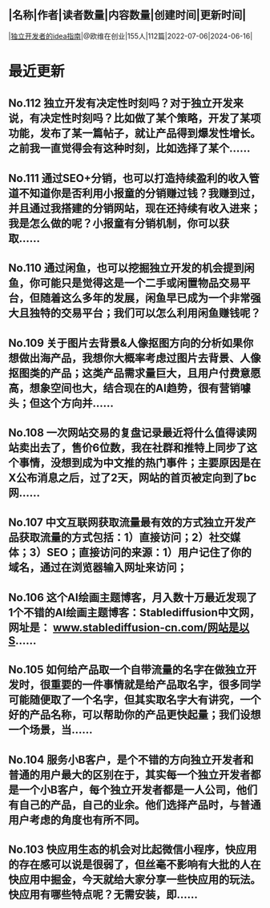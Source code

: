 |名称|作者|读者数量|内容数量|创建时间|更新时间|
---
|[独立开发者的idea指南](https://xiaobot.net/p/Ove2022?refer=0b133df9-27dc-423b-8101-639049001c13)|@欧维在创业|155人|112篇|2022-07-06|2024-06-16|

# 最近更新
## No.112 独立开发有决定性时刻吗？对于独立开发来说，有决定性时刻吗？比如做了某个策略，开发了某项功能，发布了某一篇帖子，就让产品得到爆发性增长。之前我一直觉得会有这种时刻，比如选择了某个......
## No.111 通过SEO+分销，也可以打造持续盈利的收入管道不知道你是否利用小报童的分销赚过钱？我赚到过，并且通过我搭建的分销网站，现在还持续有收入进来；我是怎么做的呢？小报童有分销机制，你可以获取......
## No.110 通过闲鱼，也可以挖掘独立开发的机会提到闲鱼，你可能只是觉得这是一个二手或闲置物品交易平台，但随着这么多年的发展，闲鱼早已成为一个非常强大且独特的交易平台；我们可以怎么利用闲鱼赚钱呢？
## No.109 关于图片去背景&人像抠图方向的分析如果你想做出海产品，我想你大概率考虑过图片去背景、人像抠图类的产品；这类产品需求量巨大，且用户付费意愿高，想象空间也大，结合现在的AI趋势，很有营销噱头；但这个方向并......
## No.108 一次网站交易的复盘记录最近将什么值得读网站卖出去了，售价6位数，我在社群和推特上同步了这个事情，没想到成为中文推的热门事件；主要原因是在X公布消息之后，过了2天，网站的首页被定向到了bc网......
## No.107 中文互联网获取流量最有效的方式独立开发产品获取流量的方式包括：1）直接访问；2）社交媒体；3）SEO；直接访问的来源：1）用户记住了你的域名，通过在浏览器输入网址来访问；
## No.106 这个AI绘画主题博客，月入数十万最近发现了1个不错的AI绘画主题博客：Stablediffusion中文网，网址是： www.stablediffusion-cn.com/网站是以S......
## No.105 如何给产品取一个自带流量的名字在做独立开发时，很重要的一件事情就是给产品取名字，很多同学可能随便取了一个名字，但其实取名字大有讲究，一个好的产品名称，可以帮助你的产品更快起量；我们设想一个场景，当......
## No.104 服务小B客户，是个不错的方向独立开发者和普通的用户最大的区别在于，其实每一个独立开发者都是一个小B客户，每个独立开发者都是一人公司，他们有自己的产品，自己的业余。他们选择产品时，与普通用户考虑的角度也有所不同。
## No.103 快应用生态的机会对比起微信小程序，快应用的存在感可以说是很弱了，但丝毫不影响有大批的人在快应用中掘金，今天就给大家分享一些快应用的玩法。快应用有哪些特点呢？无需安装，即......


